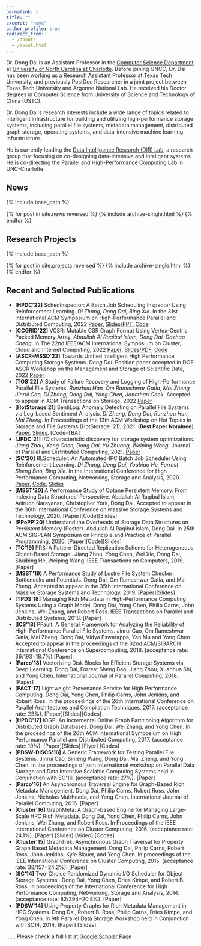 ```yaml
---
permalink: /
title: ""
excerpt: "home"
author_profile: true
redirect_from: 
  - /about/
  - /about.html
---
```


Dr. Dong Dai is an Assistant Professor in the [Computer Science Department](https://cci.charlotte.edu/computer-science/45/5) at [University of North Carolina at Charlotte](http://uncc.edu). Before joining UNCC, Dr. Dai has been working as a Research Assistant Professor at Texas Tech University, and previously PostDoc Researcher in a joint project between Texas Tech University and Argonne National Lab. He received his Doctor degrees in Computer Science from University of Science and Technology of China (USTC).

Dr. Dong Dai's research interests include a wide range of topics related to intelligent infrastructure for building and utilizing high-performance storage systems, including parallel file systems, metadata management, distributed graph storage, operating systems, and data-intensive machine learning infrastructure.

He is currently leading the [Data Intelligence Research (DIR) Lab](http://daidong.github.io/lab), a research group that focusing on co-designing data-intensive and inteligent systems. He is co-directing the Parallel and High-Performance Computing Lab in UNC-Charlotte.

<h2 id="News">News</h2>
 
 {% include base_path %}

{% for post in site.news reversed %}
  {% include archive-single.html %}
{% endfor %}

<h2 id="Research">Research Projects</h2>

{% include base_path %}

{% for post in site.projects reversed %}
  {% include archive-single.html %}
{% endfor %}

<h2 id="Publications">Recent and Selected Publications</h2>

- **[HPDC'22]** SchedInspector: A Batch Job Scheduling Inspector Using Reinforcement Learning. *Di Zhang, Dong Dai, Bing Xie*. In the 31st International ACM Symposium on High-Performance Parallel and Distributed Computing, 2022 [Paper](https://webpages.charlotte.edu/ddai/papers/dong-hpdc-schedinspector-22.pdf), [Slides/PPT](https://webpages.charlotte.edu/ddai/papers/schedinspector-hpdc22-pub.pptx), [Code](https://github.com/DIR-LAB/SchedInspector)
- **[CCGRID'22]** VCSR: Mutable CSR Graph Format Using Vertex-Centric Packed Memory Array. *Abdullah Al Raqibul Islam, Dong Dai, Dazhao Cheng*. In The 22nd IEEE/ACM International Symposium on Cluster, Cloud and Internet Computing, 2022 [Paper](https://webpages.charlotte.edu/ddai/papers/dong-ccgrid-22.pdf), [Slides/PDF](https://webpages.charlotte.edu/ddai/papers/ccgrid22_vcsr_raqib.pdf), [Code](https://github.com/DIR-LAB/VCSR)
- **[ASCR-MSSD'22]** Towards Unified Intelligent High Performance Computing Storage Systems. _Dong Dai_. Position paper accepted in DOE ASCR Workshop on the Management and Storage of Scientific Data, 2022 [Paper](https://webpages.charlotte.edu/ddai/papers/ascr-mssd-2022.pdf)
- **[TOS'22]** A Study of Failure Recovery and Logging of High-Performance Parallel File Systems. _Runzhou Han, Om Rameshwar Gatla, Mai Zheng, Jinrui Cao, Di Zhang, Dong Dai, Yong Chen, Jonathan Cook_. Accepted to appear in ACM Transactions on Storage, 2022 [Paper](https://webpages.charlotte.edu/ddai/papers/tos-pfs-2022.pdf)
- **[HotStorage'21]** SentiLog: Anomaly Detecting on Parallel File Systems via Log-based Sentiment Analysis. _Di Zhang, Dong Dai, Runzhou Han, Mai Zheng._ In Proceedings of the 13th ACM Workshop on Hot Topics in Storage and File Systems (HotStorage '21), 2021. (**Best Paper Nominee**) [Paper](https://dl.acm.org/doi/10.1145/3465332.3470873), [Slides](https://webpages.charlotte.edu/ddai/papers/SentiLog_hotstorage_slides.pdf), [Code-TBA]
- **[JPDC'21]** I/O characteristic discovery for storage system optimizations. _Jiang Zhou, Yong Chen, Dong Dai, Yu Zhuang, Weiping Wang._ Journal of Parallel and Distributed Computing, 2021. [Paper](https://www.sciencedirect.com/science/article/pii/S0743731520303452?casa_token=jaqX3dUehksAAAAA:7LwzRV3e1flJsAfAFp6SwGH24rF5AnKW1Y34UoHDCjdiV073CuePipWio1hNP9RYWofiDWxhOtU)
- **[SC'20]** RLScheduler: An AutomatedHPC Batch Job Scheduler Using Reinforcement Learning. _Di Zhang, Dong Dai, Youbiao He, Forrest Sheng Bao, Bing Xie._ In the International Conference for High Performance Computing, Networking, Storage and Analysis, 2020. [Paper](https://webpages.charlotte.edu/ddai/papers/dong-sc-20.pdf), [Code](https://github.com/DIR-LAB/deep-batch-scheduler), [Slides](https://webpages.charlotte.edu/ddai/papers/RLScheduler_Di_slides.pdf)
- **[MSST'20]** A Performance Study of Optane Persistent Memory: From Indexing Data Structures’ Perspective. Abdullah Al Raqibul Islam, Anirudh Narayanan, Christopher York, Dong Dai. Accepted to appear in the 36th International Conference on Massive Storage Systems and Technology, 2020. [Paper][Code][Slides]
- **[PPoPP'20]** Understand the Overheads of Storage Data Structures on Persistent Memory (Poster). Abdullah Al Raqibul Islam, Dong Dai. In 25th ACM SIGPLAN Symposium on Principle and Practice of Parallel Programming, 2020. [Paper][Code][Slides]
- **[TC'19]** PRS: A Pattern-Directed Replication Scheme for Heterogeneous Object-Based Storage . Jiang Zhou, Yong Chen, Wei Xie, Dong Dai, Shuibing He, Weiping Wang. IEEE Transactions on Computers, 2019. [Paper] 
- **[MSST'19]** A Performance Study of Lustre File System Checker: Bottlenecks and Potentials. Dong Dai, Om Rameshwar Gatla, and Mai Zheng. Accepted to appear in the 35th International Conference on Massive Storage Systems and Technology, 2019. [Paper][Slides]
- **[TPDS'18]** Managing Rich Metadata in High-Performance Computing Systems Using a Graph Model. Dong Dai, Yong Chen, Philip Carns, John Jenkins, Wei Zhang, and Robert Ross. IEEE Transactions on Parallel and Distributed Systems, 2018. [Paper]
- **[ICS'18]** PFault: A General Framework for Analyzing the Reliability of High-Performance Parallel File Systems. Jinrui Cao, Om Rameshwar Gatla, Mai Zheng, Dong Dai, Vidya Eswarappa, Yan Mu and Yong Chen. Accepted to appear in the proceedings of the 32nd ACM/SIGARCH International Conference on Supercomputing, 2018. (acceptance rate: 36/193=18.7%) [Paper]
- **[Parco'18]** Vectorizing Disk Blocks for Efficient Storage Systems via Deep Learning. Dong Dai, Forrest Sheng Bao, Jiang Zhou, Xuanhua Shi, and Yong Chen. International Journal of Parallel Computing, 2018. [Paper]
- **[PACT'17]** Lightweight Provenance Service for High Performance Computing. Dong Dai, Yong Chen, Philip Carns, John Jenkins, and Robert Ross. In the proceedings of the 26th International Conference on Parallel Architectures and Compilation Techniques, 2017. (acceptance rate: 23%). [Paper][Slides][Codes]
- **[HPDC'17]** IOGP: An Incremental Online Graph Partitioning Algorithm for Distributed Graph Databases. Dong Dai, Wei Zhang, and Yong Chen. In the proceedings of the 26th ACM International Symposium on High Performance Parallel and Distributed Computing, 2017. (acceptance rate: 19%). [Paper][Slides] [Flyer] [Codes]
- **[PDSW-DISCS'16]** A Generic Framework for Testing Parallel File Systems. Jinrui Cao, Simeng Wang, Dong Dai, Mai Zheng, and Yong Chen. In the proceedings of joint international workshop on Parallel Data Storage and Data Intensive Scalable Computing Systems held in Conjunction with SC'16. (acceptance rate: 27%). [Paper]
- **[Parco'16]** An Asynchronous Traversal Engine for Graph-Based Rich Metadata Management. Dong Dai, Philip Carns, Robert Ross, John Jenkins, Nicholas Muirheada, and Yong Chen. International Journal of Parallel Computing, 2016. [Paper]
- **[Cluster'16]** GraphMeta: A Graph-based Engine for Managing Large-Scale HPC Rich Metadata. Dong Dai, Yong Chen, Philip Carns, John Jenkins, Wei Zhang, and Robert Ross. In Proceedings of the IEEE International Conference on Cluster Computing, 2016. (acceptance rate: 24.1%). [Paper] [Slides] [Video] [Codes]
- **[Cluster'15]** GraphTrek: Asynchronous Graph Traversal for Property Graph Based Metadata Management. Dong Dai, Philip Carns, Robert Ross, John Jenkins, Kyle Blauer, and Yong Chen. In proceedings of the IEEE International Conference on Cluster Computing, 2015. (acceptance rate: 38/157=24.2%). [Paper]
- **[SC'14]** Two-Choice Randomized Dynamic I/O Scheduler for Object Storage Systems . Dong Dai, Yong Chen, Dries Kimpe, and Robert B. Ross. In proceedings of the International Conference for High Performance Computing, Networking, Storage and Analysis, 2014. (acceptance rate: 82/394=20.8%). [Paper]
- **[PDSW'14]** Using Property Graphs for Rich Metadata Management in HPC Systems. Dong Dai, Robert B. Ross, Philip Carns, Dries Kimpe, and Yong Chen. In 9th Parallel Data Storage Workshop held in Conjunction with SC14, 2014. [Paper] [Slides]

...... Please check a full list at [Google Scholar Page](https://scholar.google.com/citations?user=wGF_4JsAAAAJ&hl=en)
